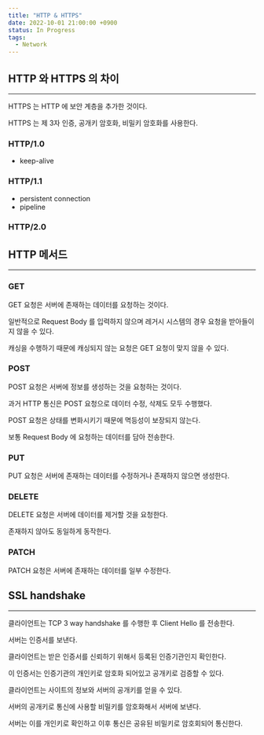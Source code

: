 ```yaml
---
title: "HTTP & HTTPS"
date: 2022-10-01 21:00:00 +0900
status: In Progress
tags:
  - Network
---
```


## HTTP 와 HTTPS 의 차이

---

HTTPS 는 HTTP 에 보안 계층을 추가한 것이다.

HTTPS 는 제 3자 인증, 공개키 암호화, 비밀키 암호화를 사용한다.

### HTTP/1.0

- keep-alive

### HTTP/1.1

- persistent connection
- pipeline

### HTTP/2.0

## HTTP 메서드

---

### GET

GET 요청은 서버에 존재하는 데이터를 요청하는 것이다.

일반적으로 Request Body 를 입력하지 않으며 레거시 시스템의 경우 요청을 받아들이지 않을 수 있다.

캐싱을 수행하기 때문에 캐싱되지 않는 요청은 GET 요청이 맞지 않을 수 있다.

### POST

POST 요청은 서버에 정보를 생성하는 것을 요청하는 것이다.

과거 HTTP 통신은 POST 요청으로 데이터 수정, 삭제도 모두 수행했다.

POST 요청은 상태를 변화시키기 때문에 멱등성이 보장되지 않는다.

보통 Request Body 에 요청하는 데이터를 담아 전송한다.

### PUT

PUT 요청은 서버에 존재하는 데이터를 수정하거나 존재하지 않으면 생성한다.

### DELETE

DELETE 요청은 서버에 데이터를 제거할 것을 요청한다.

존재하지 않아도 동일하게 동작한다.

### PATCH

PATCH 요청은 서버에 존재하는 데이터를 일부 수정한다.

## SSL handshake

---

클라이언트는 TCP 3 way handshake 를 수행한 후 Client Hello 를 전송한다.

서버는 인증서를 보낸다.

클라이언트는 받은 인증서를 신뢰하기 위해서 등록된 인증기관인지 확인한다.

이 인증서는 인증기관의 개인키로 암호화 되어있고 공개키로 검증할 수 있다.

클라이언트는 사이트의 정보와 서버의 공개키를 얻을 수 있다.

서버의 공개키로 통신에 사용할 비밀키를 암호화해서 서버에 보낸다.

서버는 이를 개인키로 확인하고 이후 통신은 공유된 비밀키로 암호회되어 통신한다.
